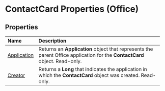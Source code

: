 
# ContactCard Properties (Office)

## Properties



|**Name**|**Description**|
|:-----|:-----|
| [Application](9782d907-41b2-2c38-3fdb-bb8c0385fa41.md)|Returns an  **Application** object that represents the parent Office application for the **ContactCard** object. Read-only.|
| [Creator](6720f1b8-4363-9a7c-bd78-e6b92845a3fd.md)|Returns a  **Long** that indicates the application in which the **ContactCard** object was created. Read-only.|

